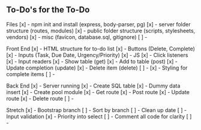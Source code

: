 ## To-Do's for the To-Do

Files
[x] - npm init and install (express, body-parser, pg)
[x] - server folder structure (routes, modules)
[x] - public folder structure (scripts, stylesheets, vendors)
[x] - misc (favicon, database.sql, gitignore)
[ ] - 

Front End
[x] - HTML structure for to-do list
    [x] - Buttons (Delete, Complete)
    [x] - Inputs (Task, Due Date, Urgency/Priority)
[x] - JS
    [x] - Click listeners 
    [x] - Input readers
    [x] - Show table (get)
    [x] - Add to table (post)
    [x] - Update completion (update)
    [x] - Delete item (delete)
    [ ] - 
[x] - Styling for complete items
[ ] - 

Back End
[x] - Server running
[x] - Create SQL table
    [x] - Dummy data insert
[x] - Create pool module
[x] - Get route
[x] - Post route
[x] - Update route
[x] - Delete route
[ ] - 

Stretch
[x] - Bootstrap branch
[ ] - Sort by branch
[ ] - Clean up date
[ ] - Input validation
[x] - Priority into select
[ ] - Comment all code for clarity
[ ] - 
